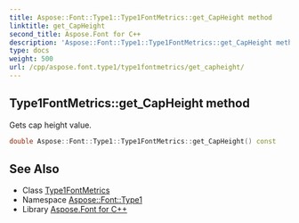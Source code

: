 ```yaml
---
title: Aspose::Font::Type1::Type1FontMetrics::get_CapHeight method
linktitle: get_CapHeight
second_title: Aspose.Font for C++
description: 'Aspose::Font::Type1::Type1FontMetrics::get_CapHeight method. Gets cap height value in C++.'
type: docs
weight: 500
url: /cpp/aspose.font.type1/type1fontmetrics/get_capheight/
---
```

## Type1FontMetrics::get_CapHeight method


Gets cap height value.

```cpp
double Aspose::Font::Type1::Type1FontMetrics::get_CapHeight() const
```

## See Also

* Class [Type1FontMetrics](../)
* Namespace [Aspose::Font::Type1](../../)
* Library [Aspose.Font for C++](../../../)
